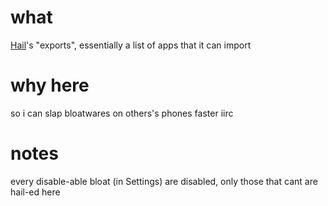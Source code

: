 # what

[Hail](https://github.com/aistra0528/Hail)'s "exports", essentially a list of apps that it can import

# why here

so i can slap bloatwares on others's phones faster iirc

# notes

every disable-able bloat (in Settings) are disabled, only those that cant are hail-ed here
